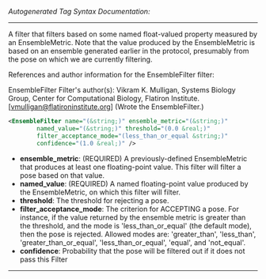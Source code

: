 <!-- THIS IS AN AUTOGENERATED FILE: Don't edit it directly, instead change the schema definition in the code itself. -->

_Autogenerated Tag Syntax Documentation:_

---
A filter that filters based on some named float-valued property measured by an EnsembleMetric.  Note that the value produced by the EnsembleMetric is based on an ensemble generated earlier in the protocol, presumably from the pose on which we are currently filtering.

References and author information for the EnsembleFilter filter:

EnsembleFilter Filter's author(s):
Vikram K. Mulligan, Systems Biology Group, Center for Computational Biology, Flatiron Institute. [vmulligan@flatironinstitute.org]  (Wrote the EnsembleFilter.)

```xml
<EnsembleFilter name="(&string;)" ensemble_metric="(&string;)"
        named_value="(&string;)" threshold="(0.0 &real;)"
        filter_acceptance_mode="(less_than_or_equal &string;)"
        confidence="(1.0 &real;)" />
```

-   **ensemble_metric**: (REQUIRED) A previously-defined EnsembleMetric that produces at least one floating-point value.  This filter will filter a pose based on that value.
-   **named_value**: (REQUIRED) A named floating-point value produced by the EnsembleMetric, on which this filter will filter.
-   **threshold**: The threshold for rejecting a pose.
-   **filter_acceptance_mode**: The criterion for ACCEPTING a pose.  For instance, if the value returned by the ensemble metric is greater than the threshold, and the mode is 'less_than_or_equal' (the default mode), then the pose is rejected.  Allowed modes are: 'greater_than', 'less_than', 'greater_than_or_equal', 'less_than_or_equal', 'equal', and 'not_equal'.
-   **confidence**: Probability that the pose will be filtered out if it does not pass this Filter

---
